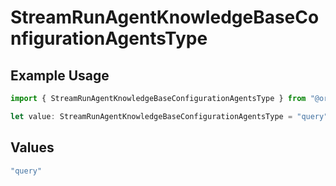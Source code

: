 # StreamRunAgentKnowledgeBaseConfigurationAgentsType

## Example Usage

```typescript
import { StreamRunAgentKnowledgeBaseConfigurationAgentsType } from "@orq-ai/node/models/operations";

let value: StreamRunAgentKnowledgeBaseConfigurationAgentsType = "query";
```

## Values

```typescript
"query"
```